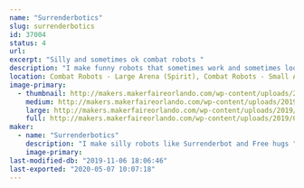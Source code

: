 ```yaml
---
name: "Surrenderbotics"
slug: surrenderbotics
id: 37004
status: 4
url: 
excerpt: "Silly and sometimes ok combat robots "
description: "I make funny robots that sometimes work and sometimes look funny getting completely exploded. Have snuck onto TV with bots like Surrenderbot and Hand of Time."
location: Combat Robots - Large Arena (Spirit), Combat Robots - Small Arena (Spirit)
image-primary:
  - thumbnail: http://makers.makerfaireorlando.com/wp-content/uploads/2019/08/polebot-150x150.jpg
    medium: http://makers.makerfaireorlando.com/wp-content/uploads/2019/08/polebot-300x224.jpg
    large: http://makers.makerfaireorlando.com/wp-content/uploads/2019/08/polebot-1024x764.jpg
    full: http://makers.makerfaireorlando.com/wp-content/uploads/2019/08/polebot.jpg
maker:
  - name: "Surrenderbotics"
    description: "I make silly robots like Surrenderbot and Free hugs "
    image-primary: 
last-modified-db: "2019-11-06 18:06:46"
last-exported: "2020-05-07 10:07:18"
---
```

